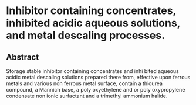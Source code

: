 # Inhibitor containing concentrates, inhibited acidic aqueous solutions, and metal descaling processes.

## Abstract
Storage stable inhibitor containing concentrates and inhi bited aqueous acidic metal descaling solutions prepared there from, effective upon ferrous metals and various non ferrous metal surface, contain a thiourea compound, a Mannich base, a poly oxyethylene and or poly oxypropylene condensate non ionic surfactant and a trimethyl ammonium halide.